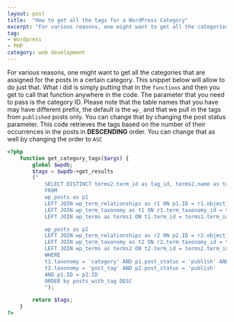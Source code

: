```yaml
---
layout: post
title:  "How to get all the tags for a WordPress Category"
excerpt: "For various reasons, one might want to get all the categories that are assigned for the posts in a certain category. In this post, you will get to know a code snippet that will do just that"
tag:
- Wordpress
- PHP
category: web development
---
```


For various reasons, one might want to get all the categories that are assigned for the posts in a certain category. This snippet below will allow to do just that. What i did is simply putting that in the `functions` and then you get to call that function anywhere in the code. The parameter that you need to pass is the category ID. Please note that the table names that you have may have different prefix, the default is the `wp_` and that we pull in the tags from `published` posts only. You can change that by changing the post status parameter. This code retrieves the tags based on the number of their occurrences in the posts in **DESCENDING** order. You can change that as well by changing the order to `ASC`

```php
<?php
    function get_category_tags($args) {
        global $wpdb;
        $tags = $wpdb->get_results
        ("
            SELECT DISTINCT terms2.term_id as tag_id, terms2.name as tag_name, t2.count as posts_with_tag
            FROM
            wp_posts as p1
            LEFT JOIN wp_term_relationships as r1 ON p1.ID = r1.object_ID
            LEFT JOIN wp_term_taxonomy as t1 ON r1.term_taxonomy_id = t1.term_taxonomy_id
            LEFT JOIN wp_terms as terms1 ON t1.term_id = terms1.term_id,

            wp_posts as p2
            LEFT JOIN wp_term_relationships as r2 ON p2.ID = r2.object_ID
            LEFT JOIN wp_term_taxonomy as t2 ON r2.term_taxonomy_id = t2.term_taxonomy_id
            LEFT JOIN wp_terms as terms2 ON t2.term_id = terms2.term_id
            WHERE
            t1.taxonomy = 'category' AND p1.post_status = 'publish' AND terms1.term_id IN (".$args.") AND
            t2.taxonomy = 'post_tag' AND p2.post_status = 'publish'
            AND p1.ID = p2.ID
            ORDER by posts_with_tag DESC
            ");

        return $tags;
    }
?>
```